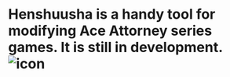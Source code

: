 # Henshuusha  is a handy tool for modifying Ace Attorney series games. It is still in development. ![icon](https://github.com/user-attachments/assets/e65fe2bf-36f2-46ac-a257-33a6af85443c)


